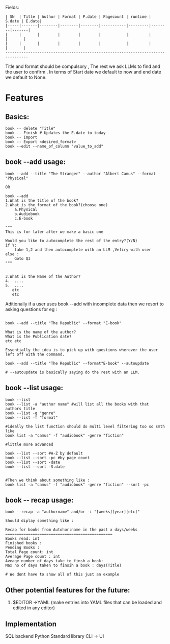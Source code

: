 Fields:
```
| SN  | Title | Author | Format | P.date | Pagecount | runtime | S.date | E.date|
|-----|-------|--------|--------|--------|-----------|---------|--------|-------|
|     |       |        |        |        |           |         |        |       |
|     |       |        |        |        |           |         |        |       |
--------------------------------------------------------------------------------
```
Title and format should be compulsory , The rest we ask LLMs to find and the user to confirm . In terms of Start date we default to now and end date we default to None.
# Features
##  Basics:
```
book -- delete "Title"
book -- Finish # Updates the E.date to today
book -- Import 
book -- Export <desired_format>
book --edit --name_of_column "value_to_add" 
```

## book --add  usage:
```
book --add --title "The Stranger" --author "Albert Camus" --format "Physical" 

OR

book --add 
1.What is the title of the book?
2.What is the format of the book?(choose one)
	a.Physical
	b.Audiobook
	c.E-book

"""
This is for later after we make a basic one 

Would you like to autocomplete the rest of the entry?(Y/N)
if Y:
	take 1,2 and then autocomplete with an LLM ,Vefiry with user
else :
	Goto Q3	
"""


3.What is the Name of the Author?
4.  ....
5.  ....
   etc 
   etc
```

Aditionally if a user uses book --add with incomplete data then we resort to asking questions for eg :

```

book --add --title "The Republic" --format "E-book"

What is the name of the author?
What is the Publication date?
etc etc 

Essentially the idea is to pick up with questions wherever the user left off with the command.

book --add --title "The Republic" --format"E-book" --autoupdate

# --autoupdate is basically saying do the rest with an LLM.
```

## book --list usage:

```
book --list 
book --list -a "author name" #will list all the books with that authors title 
book --list -g "genre"
book --list -f "format"

#ideally the list function should do multi level filtering too so smth like
book list -a "camus" -f "audiobook" -genre "fiction" 

#little more advanced

book --list --sort #A-Z by default
book --list --sort -pc #by page count
book --list --sort -date
book --list --sort -S.date


#Then we think about something like :
book list -a "camus" -f "audiobook" -genre "fiction" --sort -pc
```

## book -- recap usage:
```
book --recap -a "authorname" and/or -i "[weeks][year][etc]" 

Should diplay something like :

Recap for books from Autohor:name in the past x days/weeks
===============================================
Books read: int
Finished books :
Pending Books :
Total Page count: int
Average Page count : int
Aveage number of days take to finsh a book:
Max no of days taken to finsih a book : days(Title)

# We dont have to show all of this just an example 
```

## Other potential features for the future:
1. $EDITOR ->YAML (make entries into YAML files that can be loaded and edited in any editor)
 ⁠
##  Implementation
SQL backend
Python
Standard library
CLI -> UI